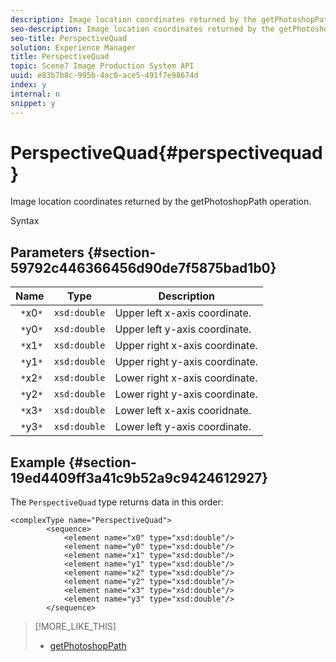 ```yaml
---
description: Image location coordinates returned by the getPhotoshopPath operation.
seo-description: Image location coordinates returned by the getPhotoshopPath operation.
seo-title: PerspectiveQuad
solution: Experience Manager
title: PerspectiveQuad
topic: Scene7 Image Production System API
uuid: e83b7b8c-995b-4ac0-ace5-491f7e98674d
index: y
internal: n
snippet: y
---
```


# PerspectiveQuad{#perspectivequad}

Image location coordinates returned by the getPhotoshopPath operation.

 Syntax 

## Parameters {#section-59792c446366456d90de7f5875bad1b0}

|  Name  | Type  | Description  |
|---|---|---|
|  ` *`x0`*`  | `xsd:double`  | Upper left x-axis coordinate.  |
|  ` *`y0`*`  | `xsd:double`  | Upper left y-axis coordinate.  |
|  ` *`x1`*`  | `xsd:double`  | Upper right x-axis coordinate.  |
|  ` *`y1`*`  | `xsd:double`  | Upper right y-axis coordinate.  |
|  ` *`x2`*`  | `xsd:double`  | Lower right x-axis coordinate.  |
|  ` *`y2`*`  | `xsd:double`  | Lower right y-axis coordinate.  |
|  ` *`x3`*`  | `xsd:double`  | Lower left x-axis cooridnate.  |
|  ` *`y3`*`  | `xsd:double`  | Lower left y-axis coordinate.  |

## Example {#section-19ed4409ff3a41c9b52a9c9424612927}

The `PerspectiveQuad` type returns data in this order: 

```
<complexType name="PerspectiveQuad">
        <sequence>
            <element name="x0" type="xsd:double"/>
            <element name="y0" type="xsd:double"/>
            <element name="x1" type="xsd:double"/>
            <element name="y1" type="xsd:double"/>
            <element name="x2" type="xsd:double"/>
            <element name="y2" type="xsd:double"/>
            <element name="x3" type="xsd:double"/>
            <element name="y3" type="xsd:double"/>
        </sequence>
```

>[!MORE_LIKE_THIS]
>
>* [getPhotoshopPath](../../operations/c-operations-intro/c-methods/r-get-photoshop-path.md#reference-545f902f84194951ac04e947fdc803b9)
